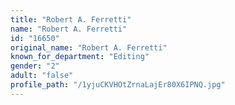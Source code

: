 ```yaml
---
title: "Robert A. Ferretti"
name: "Robert A. Ferretti"
id: "16650"
original_name: "Robert A. Ferretti"
known_for_department: "Editing"
gender: "2"
adult: "false"
profile_path: "/1yjuCKVHOtZrnaLajEr80X6IPNQ.jpg"
---
```

